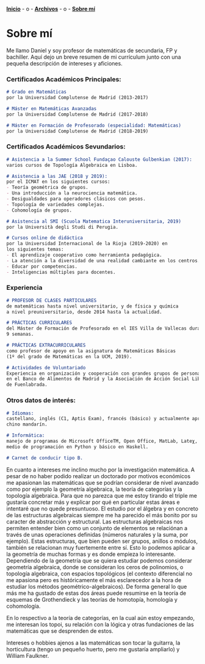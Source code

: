 [**Inicio**](index.html) - o -    [**Archivos**](Archivos.html)  - o -   [**Sobre mí**](Sobremi.html)

# Sobre mí
Me llamo Daniel y soy profesor de matemáticas de secundaria, FP y bachiller. Aquí dejo un breve resumen de mi currículum junto con una pequeña descripción de intereses y aficiones.

### Certificados Académicos Principales:

```markdown
# Grado en Matemáticas 
por la Universidad Complutense de Madrid (2013-2017)

# Máster en Matemáticas Avanzadas
por la Universidad Complutense de Madrid (2017-2018)

# Máster en Formación de Profesorado (especialidad: Matemáticas)
por la Universidad Complutense de Madrid (2018-2019)

```


### Certificados Académicos Sevundarios:

```markdown
# Asistencia a la Summer School Fundaçao Calouste Gulbenkian (2017): 
varios cursos de Topología Algebraica en Lisboa.

# Asistencia a las JAE (2018 y 2019): 
por el ICMAT en los siguientes cursos: 
- Teoría geométrica de grupos.
- Una introducción a la neurociencia matemática.  
- Desigualdades para operadores clásicos con pesos.
- Topología de variedades complejas.
- Cohomología de grupos.

# Asistencia al SMI (Scuola Matematica Interuniversitaria, 2019)
por la Università degli Studi di Perugia.

# Cursos online de didáctica
por la Universidad Internacional de la Rioja (2019-2020) en 
los siguientes temas: 
- El aprendizaje cooperativo como herramienta pedagógica.
- La atención a la diversidad de una realidad cambiante en los centros.
- Educar por competencias.
- Inteligencias múltiples para docentes.

```

### Experiencia

```markdown
# PROFESOR DE CLASES PARTICULARES 
de matemáticas hasta nivel universitario, y de física y química
a nivel preuniversitario, desde 2014 hasta la actualidad.

# PRÁCTICAS CURRICULARES 
del Máster de Formación de Profesorado en el IES Villa de Vallecas durante
9 semanas.

# PRÁCTICAS EXTRACURRICULARES 
como profesor de apoyo en la asignatura de Matemáticas Básicas
(1º del grado de Matemáticas en la UCM, 2019).

# Actividades de Voluntariado
Experiencia en organización y cooperación con grandes grupos de personas
en el Banco de Alimentos de Madrid y la Asociación de Acción Social Libélula 
de Fuenlabrada.


```

### Otros datos de interés:

```markdown
# Idiomas: 
castellano, inglés (C1, Aptis Exam), francés (básico) y actualmente aprendiendo 
chino mandarín.

# Informática: 
manejo de programas de Microsoft OfficeTM, Open Office, MatLab, Lateχ, nivel 
medio de programación en Python y básico en Haskell.

# Carnet de conducir tipo B.
```

En cuanto a intereses me inclino mucho por la investigación matemática. A pesar de no haber podido realizar un doctorado por motivos económicos me apasionan las matemáticas que se podrían considerar de nivel avanzado como por ejemplo la geometría algebraica, la teoría de categorías y la topología algebraica. Para que no parezca que me estoy tirando el triple me gustaría concretar más y explicar por qué en particular estas áreas e intentaré que no quede presuntuoso. El estudio por el álgebra y en concreto de las estructuras algebraicas siempre me ha parecido el más bonito por su caracter de abstracción y estructural. Las estructuras algebraicas nos permiten entender bien como un conjunto de elementos se relaciónan a través de unas operaciones definidas (números naturales y la suma, por ejemplo). Estas estructuras, que bien pueden ser grupos, anillos o módulos, también se relacionan muy fuertemente entre sí. Esto lo podemos aplicar a la geometría de muchas formas y es donde empieza lo interesante. Dependiendo de la geometría que se quiera estudiar podemos considerar geometría algebraica, donde se consideran los ceros de polinomios, o topología algebraica, con espacios topológicos (el contexto diferencial no me apasiona pero es históricamente el más esclarecedor a la hora de estudiar los métodos geométrico-algebraicos). De forma general lo que más me ha gustado de estas dos áreas puede resumirse en la teoría de esquemas de Grothendieck y las teorías de homotopía, homología y cohomología. 

En lo respectivo a la teoría de categorías, en la cual aún estoy empezando, me interesan los topoi, su relación con la lógica y otras fundaciones de las matemáticas que se desprenden de estos.

Intereses o hobbies ajenos a las matemáticas son tocar la guitarra, la horticultura (tengo un pequeño huerto, pero me gustaría ampliarlo) y William Faulkner. 

